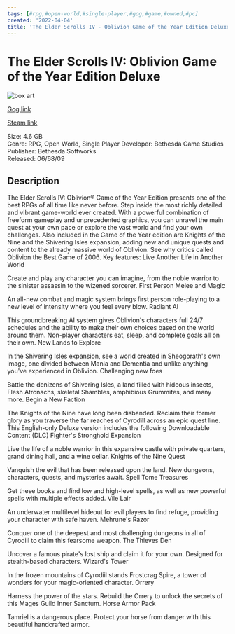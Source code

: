 ```yaml
---
tags: [#rpg,#open-world,#single-player,#gog,#game,#owned,#pc]
created: '2022-04-04'
title: 'The Elder Scrolls IV - Oblivion Game of the Year Edition Deluxe'
---
```

# The Elder Scrolls IV: Oblivion Game of the Year Edition Deluxe

![box art](https://cdn.akamai.steamstatic.com/steam/apps/900883/header.jpg?t=1593798311)

[Gog link](https://www.gog.com/game/elder_scrolls_iv_oblivion_game_of_the_year_edition_deluxe_the)

[Steam link](https://store.steampowered.com/app/900883/The_Elder_Scrolls_IV_Oblivion_Game_of_the_Year_Edition_Deluxe/)

Size: 4.6 GB  
Genre: RPG, Open World, Single Player 
Developer: Bethesda Game Studios  
Publisher: Bethesda Softworks  
Released: 06/68/09  

## Description

The Elder Scrolls IV: Oblivion® Game of the Year Edition presents one of the best RPGs of all time like never before. Step inside the most richly detailed and vibrant game-world ever created. With a powerful combination of freeform gameplay and unprecedented graphics, you can unravel the main quest at your own pace or explore the vast world and find your own challenges.
Also included in the Game of the Year edition are Knights of the Nine and the Shivering Isles expansion, adding new and unique quests and content to the already massive world of Oblivion. See why critics called Oblivion the Best Game of 2006.
Key features:
Live Another Life in Another World

Create and play any character you can imagine, from the noble warrior to the sinister assassin to the wizened sorcerer.
First Person Melee and Magic

An all-new combat and magic system brings first person role-playing to a new level of intensity where you feel every blow.
Radiant AI

This groundbreaking AI system gives Oblivion's characters full 24/7 schedules and the ability to make their own choices based on the world around them. Non-player characters eat, sleep, and complete goals all on their own.
New Lands to Explore

In the Shivering Isles expansion, see a world created in Sheogorath's own image, one divided between Mania and Dementia and unlike anything you've experienced in Oblivion.
Challenging new foes

Battle the denizens of Shivering Isles, a land filled with hideous insects, Flesh Atronachs, skeletal Shambles, amphibious Grummites, and many more.
Begin a New Faction

The Knights of the Nine have long been disbanded. Reclaim their former glory as you traverse the far reaches of Cyrodill across an epic quest line.
This English-only Deluxe version includes the following Downloadable Content (DLC)
Fighter's Stronghold Expansion

Live the life of a noble warrior in this expansive castle with private quarters, grand dining hall, and a wine cellar.
Knights of the Nine Quest

Vanquish the evil that has been released upon the land. New dungeons, characters, quests, and mysteries await.
Spell Tome Treasures

Get these books and find low and high-level spells, as well as new powerful spells with multiple effects added.
Vile Lair

An underwater multilevel hideout for evil players to find refuge, providing your character with safe haven.
Mehrune's Razor

Conquer one of the deepest and most challenging dungeons in all of Cyrodiil to claim this fearsome weapon.
The Thieves Den

Uncover a famous pirate's lost ship and claim it for your own. Designed for stealth-based characters.
Wizard's Tower

In the frozen mountains of Cyrodiil stands Frostcrag Spire, a tower of wonders for your magic-oriented character.
Orrery

Harness the power of the stars. Rebuild the Orrery to unlock the secrets of this Mages Guild Inner Sanctum.
Horse Armor Pack

Tamriel is a dangerous place. Protect your horse from danger with this beautiful handcrafted armor.

